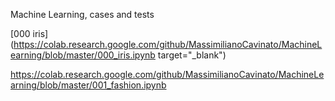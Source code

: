 Machine Learning, cases and tests

[000 iris](https://colab.research.google.com/github/MassimilianoCavinato/MachineLearning/blob/master/000_iris.ipynb target="_blank")

https://colab.research.google.com/github/MassimilianoCavinato/MachineLearning/blob/master/001_fashion.ipynb
